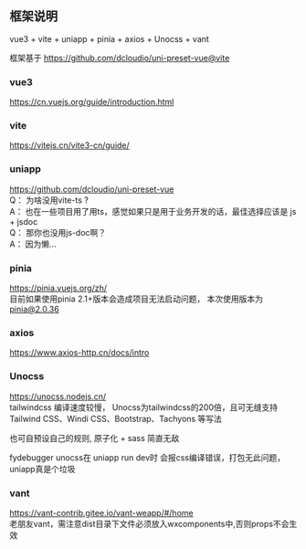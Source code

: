 ##  框架说明

vue3 + vite + uniapp + pinia + axios + Unocss + vant

框架基于 https://github.com/dcloudio/uni-preset-vue@vite 

###  vue3 

https://cn.vuejs.org/guide/introduction.html

### vite

https://vitejs.cn/vite3-cn/guide/

### uniapp

https://github.com/dcloudio/uni-preset-vue  <br>
Q： 为啥没用vite-ts ?   <br>
A： 也在一些项目用了用ts，感觉如果只是用于业务开发的话，最佳选择应该是 js + jsdoc  <br>
Q： 那你也没用js-doc啊？   <br>
A： 因为懒...  <br>

### pinia 

 https://pinia.vuejs.org/zh/ <br>
 目前如果使用pinia 2.1+版本会造成项目无法启动问题， 本次使用版本为  pinia@2.0.36
 
### axios

https://www.axios-http.cn/docs/intro

### Unocss

  https://unocss.nodejs.cn/ <br>
  tailwindcss 编译速度较慢， Unocss为tailwindcss的200倍，且可无缝支持 Tailwind CSS、Windi CSS、Bootstrap、Tachyons 等写法

  也可自预设自己的规则,  原子化 + sass 简直无敌

  fydebugger  unocss在 uniapp run dev时 会报css编译错误，打包无此问题，uniapp真是个垃圾

### vant

 https://vant-contrib.gitee.io/vant-weapp/#/home <br>
 老朋友vant，需注意dist目录下文件必须放入wxcomponents中,否则props不会生效
